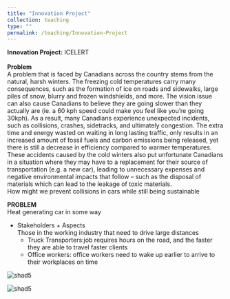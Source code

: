```yaml
---
title: "Innovation Project"
collection: teaching
type: ""
permalink: /teaching/Innovation-Project
---
```


**Innovation Project:** ICELERT
<br><br>**Problem**
<br>A problem that is faced by Canadians across the country stems from the natural, harsh winters. The freezing cold temperatures carry many consequences, such as the formation of ice on roads and sidewalks, large piles of snow, blurry and frozen windshields, and more. The vision issue can also cause Canadians to believe they are going slower than they actually are (ie. a 60 kph speed could make you feel like you’re going 30kph). As a result, many Canadians experience unexpected incidents, such as collisions, crashes, sidetracks, and ultimately congestion. The extra time and energy wasted on waiting in long lasting traffic, only results in an increased amount of fossil fuels and carbon emissions being released, yet there is still a decrease in efficiency compared to warmer temperatures. These accidents caused by the cold winters also put unfortunate Canadians in a situation where they may have to a replacement for their source of transportation (e.g. a new car), leading to unnecessary expenses and negative environmental impacts that follow – such as the disposal of materials which can lead to the leakage of toxic materials. 
<br>How might we prevent collisions in cars while still being sustainable

**PROBLEM**
<br>Heat generating car in some way
* Stakeholders + Aspects
<br>Those in the working industry that need to drive large distances
  * Truck Transporters:job requires hours on the road, and the faster they are able to travel faster clients 
  * Office workers: office workers need to wake up earlier to arrive to their workplaces on time




![shad5](https://tiffanyjtfu.github.io/TiffanyFu/images/shad5.jpg)


![shad5](https://tiffanyjtfu.github.io/TiffanyFu/images/shadproject1.png)




